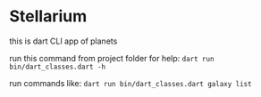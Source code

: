 # Stellarium

this is dart CLI app of planets

run this command from project folder for help: `dart run bin/dart_classes.dart -h`

run commands like: `dart run bin/dart_classes.dart galaxy list`
